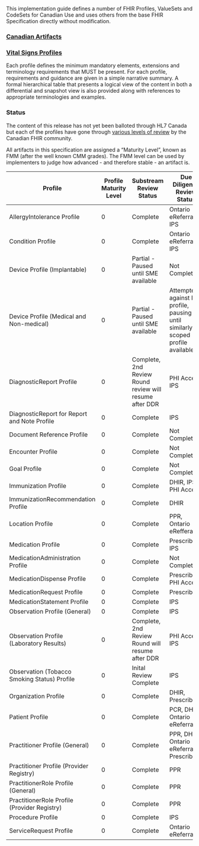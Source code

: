 This implementation guide defines a number of FHIR Profiles, ValueSets and CodeSets for Canadian Use and uses others from the base FHIR Specification directly without modification.

### <a href="artifacts.html">Canadian Artifacts</a>
### <a href="vitalsigns-profiles.html">Vital Signs Profiles</a>

Each profile defines the minimum mandatory elements, extensions and terminology requirements that MUST be present. For each profile, requirements and guidance are given in a simple narrative summary. A formal hierarchical table that presents a logical view of the content in both a differential and snapshot view is also provided along with references to appropriate terminologies and examples.

### Status

The content of this release has not yet been balloted through HL7 Canada but each of the profiles have gone through [various levels of review](developmentprocess.html#review-process) by the Canadian FHIR community.

All artifacts in this specification are assigned a “Maturity Level”, known as FMM (after the well known CMM grades). The FMM level can be used by implementers to judge how advanced - and therefore stable - an artifact is.

| Profile <br> | Profile Maturity <br> Level <br> | Substream <br>Review Status <br> | Due Diligence<br> Review Status <br> |
|---|---|---|---|
| AllergyIntolerance Profile | 0 | Complete | Ontario eReferral, IPS |
| Condition Profile | 0 | Complete | Ontario eReferral, IPS |
| Device Profile (Implantable) | 0 | Partial - Paused until SME available | Not Complete |
| Device Profile (Medical and Non-medical) | 0 | Partial - Paused until SME available | Attempted against IPS profile, pausing until similarly scoped profile available |
| DiagnosticReport Profile | 0 | Complete, 2nd Review Round review will resume after DDR | PHI Access, IPS |
| DiagnosticReport for Report and Note Profile | 0 | Complete | IPS |
| Document Reference Profile | 0 | Complete | Not Complete |
| Encounter Profile | 0 | Complete | Not Complete |
| Goal Profile | 0 | Complete | Not Complete |
| Immunization Profile | 0 | Complete | DHIR, IPS, PHI Access |
| ImmunizationRecommendation Profile | 0 | Complete | DHIR |
| Location Profile | 0 | Complete | PPR, Ontario eRefferal |
| Medication Profile | 0 | Complete | PrescribeIT, IPS |
| MedicationAdministration Profile | 0 | Complete | Not Complete |
| MedicationDispense Profile | 0 | Complete | PrescribeIT, PHI Access |
| MedicationRequest Profile | 0 | Complete | PrescribeIT |
| MedicationStatement Profile | 0 | Complete | IPS |
| Observation Profile (General) | 0 | Complete | IPS |
| Observation Profile (Laboratory Results) | 0 | Complete, 2nd Review Round will resume after DDR | PHI Access, IPS |
| Observation (Tobacco Smoking Status) Profile | 0 | Inital Review Complete | IPS |
| Organization Profile | 0 | Complete | DHIR, PrescribeIT |
| Patient Profile | 0 | Complete | PCR, DHIR, Ontario eReferral |
| Practitioner Profile (General) | 0 | Complete | PPR, DHIR, Ontario eReferral, PrescribeIT |
| Practitioner Profile (Provider Registry) | 0 | Complete | PPR |
| PractitionerRole Profile (General) | 0 | Complete | PPR |
| PractitionerRole Profile (Provider Registry) | 0 | Complete | PPR |
| Procedure Profile | 0 | Complete | IPS |
| ServiceRequest Profile | 0 | Complete | Ontario eReferral |

<!-- Todo: examples, capabilitystatement, TestScenario? -->
